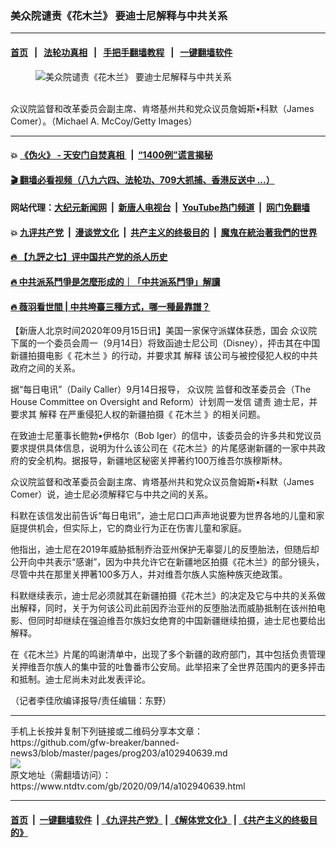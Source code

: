 ### 美众院谴责《花木兰》 要迪士尼解释与中共关系
------------------------

#### [首页](https://github.com/gfw-breaker/banned-news3/blob/master/README.md) &nbsp;&nbsp;|&nbsp;&nbsp; [法轮功真相](https://github.com/begood0513/basic/blob/master/README.md)  &nbsp;&nbsp;|&nbsp;&nbsp; [手把手翻墙教程](https://github.com/gfw-breaker/guides/wiki)  &nbsp;&nbsp;|&nbsp;&nbsp; [一键翻墙软件](https://github.com/gfw-breaker/nogfw/blob/master/README.md)  



<div><div class="featured_image">
 <figure>
  <img alt="美众院谴责《花木兰》 要迪士尼解释与中共关系" src="https://i.ntdtv.com/assets/uploads/2020/09/Untitled-25-800x450.jpg"/>
 </figure><br/>
 <span class="caption">
  众议院监督和改革委员会副主席、肯塔基州共和党众议员詹姆斯•科默（James Comer）。（Michael A. McCoy/Getty Images）
 </span>
</div>
</div><hr/>

#### 💥 [《伪火》 - 天安门自焚真相 ](http://141.164.51.119:10000/videos/blog/weihuo.html)&nbsp; |&nbsp; [“1400例”谎言揭秘  ](http://141.164.51.119:10000/videos/blog/jiexi1400.html)

#### [ 🎬  翻墙必看视频（八九六四、法轮功、709大抓捕、香港反送中 ...）](https://github.com/gfw-breaker/links/blob/master/banned.md)

#### 网站代理：[大纪元新闻网](http://167.172.10.89:10080/gb/) &nbsp;|&nbsp; [新唐人电视台](http://167.172.10.89:8808/gb/)  &nbsp;|&nbsp; [YouTube热门频道](http://158.247.203.241/youtube.html) &nbsp;|&nbsp; [网门免翻墙](http://158.247.203.241:11000/show.aspx?name=ogHome)

#### 💥 [九评共产党](http://141.164.51.119:10000/videos/res/jiuping/)&nbsp; |&nbsp; [漫谈党文化](http://141.164.51.119:10000/videos/res/mtdwh/)&nbsp; |&nbsp; [共产主义的终极目的](http://141.164.51.119:10000/videos/res/zjmd/)&nbsp; |&nbsp; [魔鬼在統治著我們的世界](http://141.164.51.119:10000/videos/res/TheSpecter/)  

#### [ 🔥  【九評之七】评中国共产党的杀人历史](http://141.164.51.119:10000/videos/news/../res/jiuping/index.html)

#### [ 🔥  中共派系鬥爭是怎麼形成的｜「中共派系鬥爭」解讀](http://141.164.51.119:10000/videos/news/don02.html)

#### [ 🔥  薇羽看世間 | 中共垮臺三種方式，哪一種最靠譜？](http://141.164.51.119:10000/videos/news/weiyu01.html)

<div><div class="post_content" itemprop="articleBody">
 <p>
  【新唐人北京时间2020年09月15日讯】美国一家保守派媒体获悉，国会
  <ok href="https://www.ntdtv.com/gb/众议院.htm">
   众议院
  </ok>
  下属的一个委员会周一（9月14日）将致函迪士尼公司（Disney），抨击其在中国新疆拍摄电影《
  <ok href="https://www.ntdtv.com/gb/花木兰.htm">
   花木兰
  </ok>
  》的行动，并要求其
  <ok href="https://www.ntdtv.com/gb/解释.htm">
   解释
  </ok>
  该公司与被控侵犯人权的中共政府之间的关系。
 </p>
 <p>
  据“每日电讯”（Daily Caller）9月14日报导，
  <ok href="https://www.ntdtv.com/gb/众议院.htm">
   众议院
  </ok>
  监督和改革委员会（The House Committee on Oversight and Reform）计划周一发信
  <ok href="https://www.ntdtv.com/gb/谴责.htm">
   谴责
  </ok>
  迪士尼，并要求其
  <ok href="https://www.ntdtv.com/gb/解释.htm">
   解释
  </ok>
  在严重侵犯人权的新疆拍摄《
  <ok href="https://www.ntdtv.com/gb/花木兰.htm">
   花木兰
  </ok>
  》的相关问题。
 </p>
 <p>
  在致迪士尼董事长鲍勃•伊格尔（Bob Iger）的信中，该委员会的许多共和党议员要求提供具体信息，说明为什么该公司在《花木兰》的片尾感谢新疆的一家中共政府的安全机构。据报导，新疆地区秘密关押著约100万维吾尔族穆斯林。
 </p>
 <p>
  众议院监督和改革委员会副主席、肯塔基州共和党众议员詹姆斯•科默（James Comer）说，迪士尼必须解释它与中共之间的关系。
 </p>
 <p>
  科默在该信发出前告诉“每日电讯”，迪士尼口口声声地说要为世界各地的儿童和家庭提供机会，但实际上，它的商业行为正在伤害儿童和家庭。
 </p>
 <p>
  他指出，迪士尼在2019年威胁抵制乔治亚州保护无辜婴儿的反堕胎法，但随后却公开向中共表示“感谢”，因为中共允许它在新疆地区拍摄《花木兰》的部分镜头，尽管中共在那里关押著100多万人，并对维吾尔族人实施种族灭绝政策。
 </p>
 <p>
  科默继续表示，迪士尼必须就其在新疆拍摄《花木兰》的决定及它与中共的关系做出解释，同时，关于为何该公司此前因乔治亚州的反堕胎法而威胁抵制在该州拍电影、但同时却继续在强迫维吾尔族妇女绝育的中国新疆继续拍摄，迪士尼也要给出解释。
 </p>
 <p>
  在《花木兰》片尾的鸣谢清单中，出现了多个新疆的政府部门，其中包括负责管理关押维吾尔族人的集中营的吐鲁番市公安局。此举招来了全世界范围内的更多抨击和抵制。迪士尼尚未对此发表评论。
 </p>
 <p>
  （记者李佳欣编译报导/责任编辑：东野）
 </p>
 <div class="single_ad">
 </div>
</div>
</div>
<hr/>
手机上长按并复制下列链接或二维码分享本文章：<br/>
https://github.com/gfw-breaker/banned-news3/blob/master/pages/prog203/a102940639.md <br/>
<a href='https://github.com/gfw-breaker/banned-news3/blob/master/pages/prog203/a102940639.md'><img src='https://github.com/gfw-breaker/banned-news3/blob/master/pages/prog203/a102940639.md.png'/></a> <br/>
原文地址（需翻墙访问）：https://www.ntdtv.com/gb/2020/09/14/a102940639.html


------------------------
#### [首页](https://github.com/gfw-breaker/banned-news3/blob/master/README.md) &nbsp;|&nbsp; [一键翻墙软件](https://github.com/gfw-breaker/nogfw/blob/master/README.md) &nbsp;| [《九评共产党》](https://github.com/gfw-breaker/9ping.md/blob/master/README.md#九评之一评共产党是什么) | [《解体党文化》](https://github.com/gfw-breaker/jtdwh.md/blob/master/README.md) | [《共产主义的终极目的》](https://github.com/gfw-breaker/gczydzjmd.md/blob/master/README.md)


<img src='http://gfw-breaker.win/banned-news3/pages/prog203/a102940639.md' width='0px' height='0px'/>
